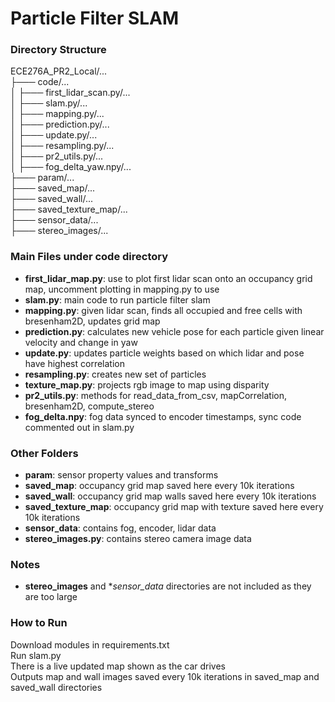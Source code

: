 # Particle Filter SLAM

### Directory Structure

ECE276A_PR2_Local/...<br />
├─── code/...<br />
│ ├─── first_lidar_scan.py/...<br />
│ ├─── slam.py/...<br />
│ ├─── mapping.py/...<br />
│ ├─── prediction.py/...<br />
│ ├─── update.py/...<br />
│ ├─── resampling.py/...<br />
│ ├─── pr2_utils.py/...<br />
│ ├─── fog_delta_yaw.npy/...<br />
├─── param/...<br />
├─── saved_map/...<br />
├─── saved_wall/...<br />
├─── saved_texture_map/...<br />
├─── sensor_data/...<br />
├─── stereo_images/...<br />

### Main Files under code directory
* **first_lidar_map.py**: use to plot first lidar scan onto an occupancy grid map, uncomment plotting in mapping.py to use
* **slam.py**: main code to run particle filter slam
* **mapping.py**: given lidar scan, finds all occupied and free cells with bresenham2D, updates grid map
* **prediction.py**: calculates new vehicle pose for each particle given linear velocity and change in yaw
* **update.py**: updates particle weights based on which lidar and pose have highest correlation
* **resampling.py**: creates new set of particles
* **texture_map.py**: projects rgb image to map using disparity
* **pr2_utils.py**: methods for read_data_from_csv, mapCorrelation, bresenham2D, compute_stereo
* **fog_delta.npy**: fog data synced to encoder timestamps, sync code commented out in slam.py

### Other Folders
* **param**: sensor property values and transforms
* **saved_map**: occupancy grid map saved here every 10k iterations
* **saved_wall**: occupancy grid map walls saved here every 10k iterations
* **saved_texture_map**: occupancy grid map with texture saved here every 10k iterations
* **sensor_data**: contains fog, encoder, lidar data
* **stereo_images.py**: contains stereo camera image data

### Notes
* **stereo_images** and **sensor_data* directories are not included as they are too large

### How to Run

Download modules in requirements.txt<br />
Run slam.py <br />
There is a live updated map shown as the car drives <br />
Outputs map and wall images saved every 10k iterations in saved_map and saved_wall directories

